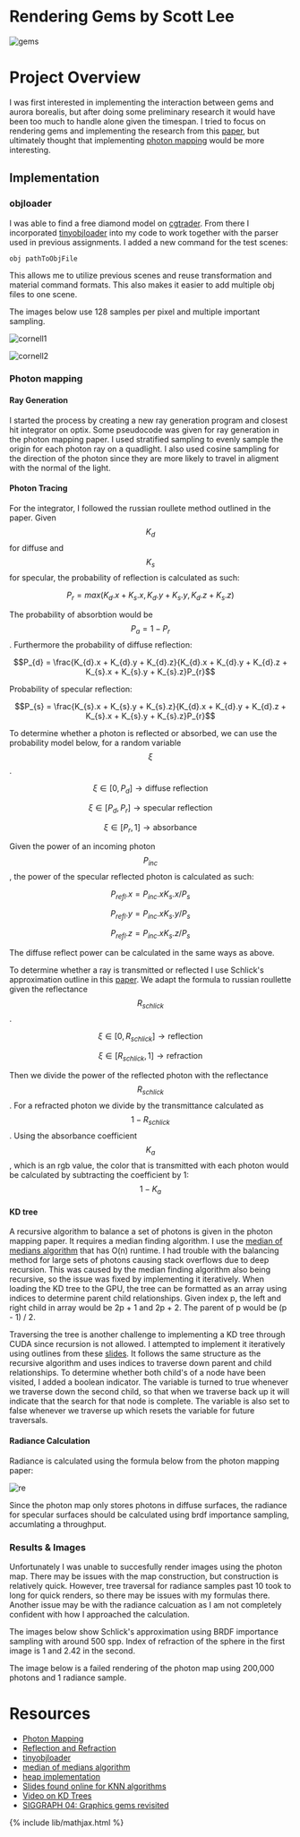 # Rendering Gems by Scott Lee
![gems](images/gems.jpeg)

# Project Overview

I was first interested in implementing the interaction between gems and aurora borealis, but after doing some preliminary research it would have been too much to handle alone given the timespan. I tried to  focus on rendering gems and implementing the research from this [paper](https://dl.acm.org/doi/10.1145/1015706.1015708), but ultimately thought that implementing [photon mapping](https://graphics.stanford.edu/courses/cs348b-00/course8.pdf) would be more interesting.

## Implementation

### objloader
I was able to find a free diamond model on [cgtrader](https://www.cgtrader.com/free-3d-models/scripts-plugins/modelling/low-poly-diamond-6899deeb-29ce-4d74-aa69-cc5d6418a390). From there I incorporated [tinyobjloader](https://github.com/tinyobjloader/tinyobjloader) into my code to work together with the parser used in previous assignments. I added a new command for the test scenes: 

`obj pathToObjFile`

This allows me to utilize previous scenes and reuse transformation and material command formats. This also makes it easier to add multiple obj files to one scene.

The images below use 128 samples per pixel and multiple important sampling. 

![cornell1](images/cornellRR.png)

![cornell2](images/cornellRR2.png)

### Photon mapping

#### Ray Generation
I started the process by creating a new ray generation program and closest hit integrator on optix. Some pseudocode was given for ray generation in the photon mapping paper. I used stratified sampling to evenly sample the origin for each photon ray on a quadlight. I also used cosine sampling for the direction of the photon since they are more likely to travel in aligment with the normal of the light.

#### Photon Tracing
For the integrator, I followed the russian roullete method outlined in the paper. Given $$K_{d}$$ for diffuse and $$K_{s}$$ for specular, the probability of reflection is calculated as such: 

$$P_{r} = max(K_{d}.x + K_{s}.x, K_{d}.y + K_{s}.y, K_{d}.z + K_{s}.z)$$

The probability of absorbtion would be $$P_{a} = 1 - P_{r}$$. 
Furthermore the probability of diffuse reflection:

$$P_{d} = \frac{K_{d}.x + K_{d}.y + K_{d}.z}{K_{d}.x + K_{d}.y + K_{d}.z + K_{s}.x + K_{s}.y + K_{s}.z}P_{r}$$

Probability of specular reflection:

$$P_{s} = \frac{K_{s}.x + K_{s}.y + K_{s}.z}{K_{d}.x + K_{d}.y + K_{d}.z + K_{s}.x + K_{s}.y + K_{s}.z}P_{r}$$

To determine whether a photon is reflected or absorbed, we can use the probability model below, for a random variable $$\xi$$.

$$\xi\in[0, P_{d}] \rightarrow \text{diffuse reflection}$$

$$\xi\in[P_{d}, P_{r}] \rightarrow \text{specular reflection}$$

$$\xi\in[P_{r}, 1] \rightarrow \text{absorbance}$$

Given the power of an incoming photon $$P_{inc}$$, the power of the specular reflected photon is calculated as such:

$$P_{refl}.x = P_{inc}.x K_{s}.x / P_{s}$$

$$P_{refl}.y = P_{inc}.x K_{s}.y / P_{s}$$

$$P_{refl}.z = P_{inc}.x K_{s}.z / P_{s}$$

The diffuse reflect power can be calculated in the same ways as above. 

To determine whether a ray is transmitted or reflected I use Schlick's approximation outline in this [paper](https://graphics.stanford.edu/courses/cs148-10-summer/docs/2006--degreve--reflection_refraction.pdf). We adapt the formula to russian roullette given the reflectance $$R_{schlick}$$.

$$\xi\in[0, R_{schlick}] \rightarrow \text{reflection}$$

$$\xi\in[R_{schlick}, 1] \rightarrow \text{refraction}$$

Then we divide the power of the reflected photon with the reflectance $$R_{schlick}$$. For a refracted photon we divide by the transmittance calculated as $$1 - R_{schlick}$$. Using the absorbance coefficient $$K_{a}$$, which is an rgb value, the color that is transmitted with each photon would be calculated by subtracting the coefficient by 1: $$1 -K_{a}$$

#### KD tree

A recursive algorithm to balance a set of photons is given in the photon mapping paper. It requires a median finding algorithm. I use the [median of medians algorithm](https://www.youtube.com/watch?v=RItfXpx3SD4) that has O(n) runtime. I had trouble with the balancing method for large sets of photons causing stack overflows due to deep recursion. This was caused by the median finding algorithm also being recursive, so the issue was fixed by implementing it iteratively. When loading the KD tree to the GPU, the tree can be formatted as an array using indices to determine parent child relationships. Given index p, the left and right child in array would be 2p + 1 and 2p + 2. The parent of p would be (p - 1) / 2.

Traversing the tree is another challenge to implementing a KD tree through CUDA since recursion is not allowed. I attempted to implement it iteratively using outlines from these [slides](https://www.colorado.edu/amath/sites/default/files/attached-files/k-d_trees_and_knn_searches.pdf). It follows the same structure as the recursive algorithm and uses indices to traverse down parent and child relationships. To determine whether both child's of a node have been visited, I added a boolean indicator. The variable is turned to true whenever we traverse down the second child, so that when we traverse back up it will indicate that the search for that node is complete. The variable is also set to false whenever we traverse up which resets the variable for future traversals. 

#### Radiance Calculation

Radiance is calculated using the formula below from the photon mapping paper:

![re](images/re.png)

Since the photon map only stores photons in diffuse surfaces, the radiance for specular surfaces should be calculated using brdf importance sampling, accumlating a throughput. 

### Results & Images

Unfortunately I was unable to succesfully render images using the photon map. There may be issues with the map construction, but construction is relatively quick. However, tree traversal for radiance samples past 10 took to long for quick renders, so there may be issues with my formulas there. Another issue may be with the radiance calcuation as I am not completely confident with how I approached the calculation. 

The images below show Schlick's approximation using BRDF importance sampling with around 500 spp. 
Index of refraction of the sphere in the first image is 1 and 2.42 in the second. 

The image below is a failed rendering of the photon map using 200,000 photons and 1 radiance sample.


# Resources
 - [Photon Mapping](https://graphics.stanford.edu/courses/cs348b-00/course8.pdf)
 - [Reflection and Refraction](https://graphics.stanford.edu/courses/cs148-10-summer/docs/2006--degreve--reflection_refraction.pdf)
 - [tinyobjloader](https://github.com/tinyobjloader/tinyobjloader)
 - [median of medians algorithm](https://www.youtube.com/watch?v=RItfXpx3SD4)
 - [heap implementation](https://algorithmtutor.com/Data-Structures/Tree/Binary-Heaps/)
 - [Slides found online for KNN algorithms](https://www.colorado.edu/amath/sites/default/files/attached-files/k-d_trees_and_knn_searches.pdf)
 - [Video on KD Trees](https://www.youtube.com/watch?v=Glp7THUpGow&ab_channel=StableSort)
 - [SIGGRAPH 04: Graphics gems revisited](https://dl.acm.org/doi/10.1145/1015706.1015708)

{% include lib/mathjax.html %}
